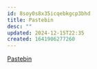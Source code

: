 ```yaml
---
id: 8soy0s8x35icqebkgcp3bhd
title: Pastebin
desc: ""
updated: 2024-12-15T22:35
created: 1641906277260
---
```



[Pastebin](https://docs.google.com/drawings/d/1azSNCipd9gVvZm4d5RbBMXUaT-ZA5xGiP552iz7AZrw/edit)